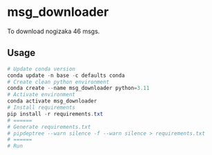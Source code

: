 # msg_downloader

To download nogizaka 46 msgs.

## Usage

```powershell
# Update conda version
conda update -n base -c defaults conda
# Create clean python environment
conda create --name msg_downloader python=3.11
# Activate environment
conda activate msg_downloader
# Install requirements
pip install -r requirements.txt
# ======
# Generate requirements.txt
# pipdeptree --warn silence -f --warn silence > requirements.txt
# ======
# Run

```

